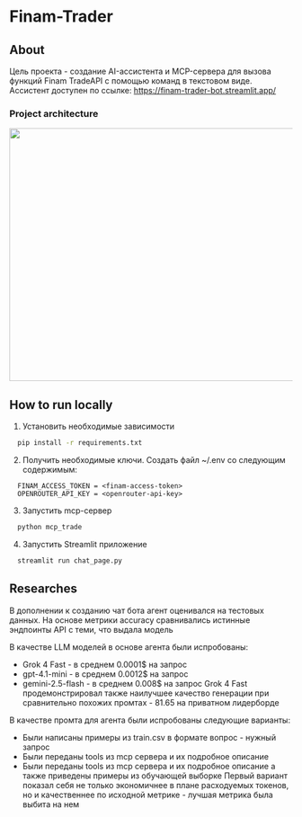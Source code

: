 # Finam-Trader
## About
Цель проекта - создание AI-ассистента и MCP-сервера для вызова функций Finam TradeAPI с помощью команд в текстовом виде.<br>
Ассистент доступен по ссылке: https://finam-trader-bot.streamlit.app/
### Project architecture
<p align="center">
  <img width="700" height="450" src="https://sun9-56.userapi.com/s/v1/if2/uCxwHN9Db_Eivijb1-eM7vtFV79eREr8YXKjrFIdyJTO9IIojkjL2_sEhLIHRuxcOYjbuonCKIy8M2Zn-a4byMkD.jpg?quality=95&as=32x18,48x27,72x40,108x60,160x89,240x134,360x201,480x268,540x301,640x357,720x402,1080x603,1278x713&from=bu&cs=1278x0">
</p>

## How to run locally
1. Установить необходимые зависимости
```bash
  pip install -r requirements.txt
```
2. Получить необходимые ключи. Создать файл ~/.env со следующим содержимым:
```[default]
  FINAM_ACCESS_TOKEN = <finam-access-token>
  OPENROUTER_API_KEY = <openrouter-api-key>
```
3. Запустить mcp-сервер
```bash
  python mcp_trade
```
4. Запустить Streamlit приложение
```bash
  streamlit run chat_page.py
```

## Researches
В дополнении к созданию чат бота агент оценивался на тестовых данных. На основе метрики accuracy сравнивались истинные эндпоинты API с теми, что выдала модель

В качестве LLM моделей в основе агента были испробованы:
* Grok 4 Fast - в среднем 0.0001$ на запрос
* gpt-4.1-mini - в среднем 0.0012$ на запрос
* gemini-2.5-flash - в среднем 0.008$ на запрос
Grok 4 Fast продемонстрировал также наилучшее качество генерации при сравнительно похожих промтах - 81.65 на приватном лидерборде

В качестве промта для агента были испробованы следующие варианты:
* Были написаны примеры из train.csv в формате вопрос - нужный запрос
* Были переданы tools из mcp сервера и их подробное описание
* Были переданы tools из mcp сервера и их подробное описание а также приведены примеры из обучающей выборке
Первый вариант показал себя не только экономичнее в плане расходуемых токенов, но и качественнее по исходной метрике - лучшая метрика была выбита на нем
